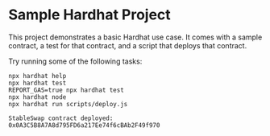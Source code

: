 # Sample Hardhat Project

This project demonstrates a basic Hardhat use case. It comes with a sample contract, a test for that contract, and a script that deploys that contract.

Try running some of the following tasks:

```shell
npx hardhat help
npx hardhat test
REPORT_GAS=true npx hardhat test
npx hardhat node
npx hardhat run scripts/deploy.js
```
```
StableSwap contract deployed:  0x0A3C5B8A7A8d795FD6a217Ee74f6cBAb2F49f970
```